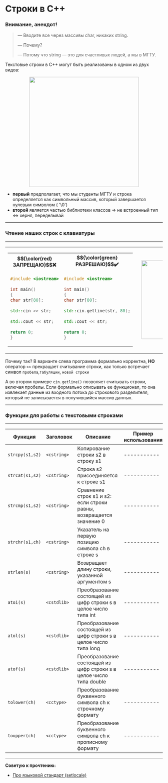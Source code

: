   
# Строки в С++ 

### Внимание, анекдот!

> — Вводите все через массивы char, никаких string.
> 
> — Почему?
> 
> — Потому что string — это для счастливых людей, а мы в МГТУ.



Текстовые строки в С++ могут быть реализованы в одном из двух видов:
<div align="center">
<img src="https://github.com/user-attachments/assets/f060f13c-de09-4393-bc5c-1ae00a717187" width="350px">
</div>

* __первый__ предполагает, что мы студенты МГТУ и строка определяется как символьный массив, который завершается нулевым символом ( '\0')
* __второй__ является частью библиотеки классов => не встроенный тип <=> херня, переделывай

-----
  
### Чтение наших строк с клавиатуры

----
<div>
<table align="center">
  <tr>
    <td>
     <table>
        <tr>
            <th>$${\color{red}ЗАПРЕЩАЮ}$$❌</th>
            <th>$${\color{green}РАЗРЕШАЮ}$$✔️</th>
        </tr>
        <tr>
            <td>
          
```cpp
#include <iostream>
          
int main()
{
char str[80];
          
std::cin >> str;
          
std::cout << str;
          
return 0;
}
```
</td>
     <td>
          
```cpp
#include <iostream>
          
int main()
{
char str[80];
          
std::cin.getline(str, 80);
          
std::cout << str;
          
return 0;
}
```
</td>
        </tr>
      </table>
 </td>
<td style="padding-left: 20px;">
    <img src="https://github.com/user-attachments/assets/22411220-6d0c-4a36-8592-dac9f2a3af45" width="250px">
</td>
</tr> </table>
</div>

Почему так? В варианте слева программа формально корректна, __НО__ оператор `>>` прекращает считывание строки, как только встречает символ `пробела`,`табуляции`, `новой строки`

А во втором примере `cin.getline()` позволяет считывать строки, включая пробелы. Если формально описывать ее функционал, то она извлекает данные из входного потока до строкового разделителя, который не записывается в получившийся массив данных.

----

### Функции для работы с текстовыми строками  
-----

| Функция | Заголовок | Описание | Пример использования |
| ----------- | ----------- | ----------- | ----------- |
| `strcpy(s1,s2)`    | `<cstring>`   | Копирование строки s2 в строку s1  | ----------- |
| `strcat(s1,s2)`    | `<cstring>`   | Строка s2 присоединяется к строке s1  | ----------- |
| `strcmp(s1,s2)`    | `<cstring>`   | Сравнение строк s1 и s2: если строки равны, возвращается значение 0  | ----------- |
| `strchr(s1,ch)`    | `<cstring>`   | Указатель на первую позицию символа ch в строке s  | ----------- |
| `strlen(s)`    | `<cstring>`   | Возвращает длину строки, указанной аргументом s  | ----------- |
| `atoi(s)`    | `<cstdlib>`   | Преобразование состоящей из цифр строки s в целое число типа int  | ----------- |
| `atol(s)`    | `<cstdlib>`   | Преобразование состоящей из цифр строки s в целое число типа long  | ----------- |
| `atof(s)`    | `<cstdlib>`   | Преобразование состоящей из цифр строки s в целое число типа double | ----------- |
| `tolower(ch)`    | `<cctype>`   | Преобразование буквенного символа ch к строчному формату  | ----------- |
| `toupper(ch)`    | `<cctype>`   | Преобразование буквенного символа ch к прописному формату  | ----------- |

-----


**Советую к прочтению:**

- [Про языковой стандарт (setlocale)](https://learn.microsoft.com/ru-ru/cpp/c-runtime-library/reference/setlocale-wsetlocale?view=msvc-170)
